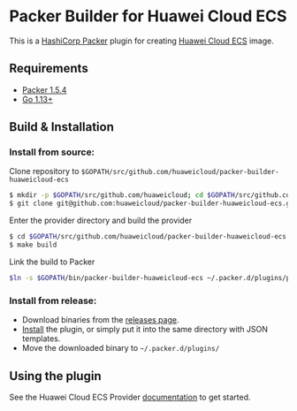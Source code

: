 # Packer Builder for Huawei Cloud ECS

This is a [HashiCorp Packer](https://www.packer.io/) plugin for creating [Huawei Cloud ECS](https://www.huaweicloud.com/) image.

## Requirements
* [Packer 1.5.4](https://www.packer.io/intro/getting-started/install.html)
* [Go 1.13+](https://golang.org/doc/install)

## Build & Installation

### Install from source:

Clone repository to `$GOPATH/src/github.com/huaweicloud/packer-builder-huaweicloud-ecs`

```sh
$ mkdir -p $GOPATH/src/github.com/huaweicloud; cd $GOPATH/src/github.com/huaweicloud
$ git clone git@github.com:huaweicloud/packer-builder-huaweicloud-ecs.git
```

Enter the provider directory and build the provider

```sh
$ cd $GOPATH/src/github.com/huaweicloud/packer-builder-huaweicloud-ecs
$ make build
```

Link the build to Packer

```sh
$ln -s $GOPATH/bin/packer-builder-huaweicloud-ecs ~/.packer.d/plugins/packer-builder-huaweicloud-ecs
```

### Install from release:

* Download binaries from the [releases page](https://github.com/huaweicloud/packer-builder-huaweicloud-ecs/releases).
* [Install](https://www.packer.io/docs/extending/plugins.html#installing-plugins) the plugin, or simply put it into the same directory with JSON templates.
* Move the downloaded binary to `~/.packer.d/plugins/`

## Using the plugin
See the Huawei Cloud ECS Provider [documentation](website/source/docs/builders/huaweicloud-ecs.html.md) to get started.
